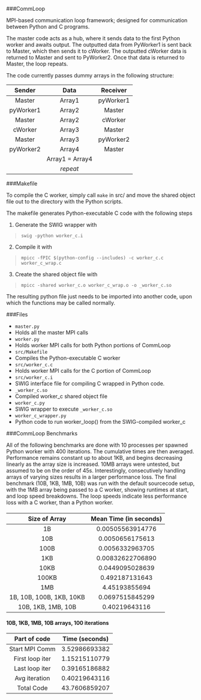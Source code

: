 ###CommLoop

MPI-based communication loop framework; designed for communication between Python and C programs.

The master code acts as a hub, where it sends data to the first Python worker and awaits output. The outputted data from PyWorker1 is sent back to Master, which then sends it to cWorker. The outputted cWorker data is returned to Master and sent to PyWorker2. Once that data is returned to Master, the loop repeats.

The code currently passes dummy arrays in the following structure:


| Sender          | Data            | Receiver        |
| :-------------: | :-------------: | :-------------: |
| Master          | Array1          | pyWorker1       |
| pyWorker1       | Array2          | Master          |
| Master          | Array2          | cWorker         |
| cWorker         | Array3          | Master          |
| Master          | Array3          | pyWorker2       |
| pyWorker2       | Array4          | Master          |
|                 | Array1 = Array4 |                 |
|                 | _repeat_        |                 |


###Makefile

To compile the C worker, simply call `make` in src/ and move the shared object file out to the directory with the Python scripts.

The makefile generates Python-executable C code with the following steps

1. Generate the SWIG wrapper with

  > `swig -python worker_c.i`

2. Compile it with

  > `mpicc -fPIC $(python-config --includes) -c worker_c.c worker_c_wrap.c`

3. Create the shared object file with

  > `mpicc -shared worker_c.o worker_c_wrap.o -o _worker_c.so`

The resulting python file just needs to be imported into another code, upon which the functions may be called normally.

###Files

- `master.py`
 - Holds all the master MPI calls
- `worker.py`
 - Holds worker MPI calls for both Python portions of CommLoop
- `src/Makefile`
 - Compiles the Python-executable C worker
- `src/worker_c.c`
 - Holds worker MPI calls for the C portion of CommLoop
- `src/worker_c.i`
 - SWIG interface file for compiling C wrapped in Python code.
- `_worker_c.so`
 - Compiled worker_c shared object file
- `worker_c.py`
 - SWIG wrapper to execute `_worker_c.so`
- `worker_c_wrapper.py`
 - Python code to run worker_loop() from the SWIG-compiled worker_c


###CommLoop Benchmarks

All of the following benchmarks are done with 10 processes per spawned Python worker with 400 iterations. The cumulative times are then averaged. Performance remains constant up to about 1KB, and begins decreasing linearly as the array size is increased. 10MB arrays were untested, but assumed to be on the order of 45s. Interestingly, consecutively handling arrays of varying sizes results in a larger performance loss. The final benchmark (10B, 1KB, 1MB, 10B) was run with the default sourcecode setup, with the 1MB array being passed to a C worker, showing runtimes at start, and loop speed breakdowns. The loop speeds indicate less performance loss with a C worker, than a Python worker.

#### 

| Size of Array    | Mean Time (in seconds)    |
| :-------------:  | :-------------:           |
|         1B       |       0.00505563914776    |
|        10B       |       0.0050656175613     |
|       100B       |       0.0056332963705     |
|        1KB       |       0.00832622706890    |
|       10KB       |       0.0449095028639     |
|      100KB       |       0.492187131643      |
|        1MB       |       4.45193855694       |
| 1B, 10B, 100B, 1KB, 10KB      | 0.0697515845299    |
| 10B, 1KB, 1MB, 10B      | 0.40219643116      |

#### 10B, 1KB, 1MB, 10B arrays, 100 iterations

| Part of code    | Time (seconds)   |
| :-------------: | :-------------:  |
| Start MPI Comm  | 3.52986693382    |
| First loop iter | 1.15215110779    |
| Last loop iter  | 0.39165186882    |
| Avg iteration   | 0.40219643116    |
| Total Code      | 43.7606859207    |

